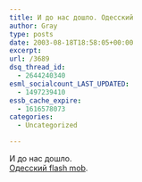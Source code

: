 ```yaml
---
title: И до нас дошло. Одесский
author: Gray
type: posts
date: 2003-08-18T18:58:05+00:00
excerpt:
url: /3689
dsq_thread_id:
  - 2644240340
esml_socialcount_LAST_UPDATED:
  - 1497239410
essb_cache_expire:
  - 1616578073
categories:
  - Uncategorized

---
```








И до нас дошло.  
<a href="http://flashmob.od.ua/" target="_blank">Одесский flash mob</a>.